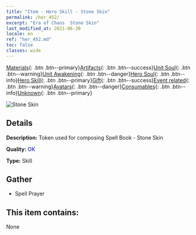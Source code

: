 ```yaml
---
title: "Item - Hero Skill - Stone Skin"
permalink: /her_452/
excerpt: "Era of Chaos  Stone Skin"
last_modified_at: 2021-06-30
locale: en
ref: "her_452.md"
toc: false
classes: wide
---
```

 [Materials](/Items/){: .btn .btn--primary}[Artifacts](/Items/Artifacts/){: .btn .btn--success}[Unit Soul](/Items/UnitSoul/){: .btn .btn--warning}[Unit Awakening](/Items/UnitAwakening/){: .btn .btn--danger}[Hero Soul](/Items/HeroSoul/){: .btn .btn--info}[Hero Skill](/Items/HeroSkill/){: .btn .btn--primary}[Gift](/Items/Gift/){: .btn .btn--success}[Event related](/Items/Events/){: .btn .btn--warning}[Avatars](/Items/Avatars/){: .btn .btn--danger}[Consumables](/Items/Consumables/){: .btn .btn--info}[Unknown](/Items/Unknown/){: .btn .btn--primary}

 ![Stone Skin](/images/t/ps_hutishifu.png)

## Details
 **Description:** Token used for composing Spell Book - Stone Skin

 **Quality:** <span style="color: #0000CD">OK</span>

 **Type:** Skill

## Gather

*    Spell Prayer 

## This item contains:

  None

